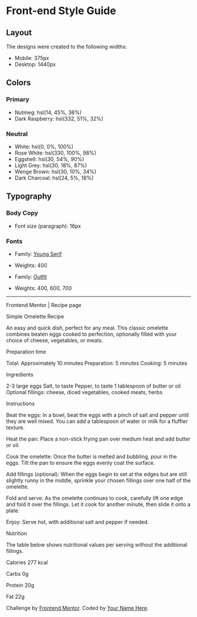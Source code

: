 # Front-end Style Guide

## Layout

The designs were created to the following widths:

- Mobile: 375px
- Desktop: 1440px

## Colors

### Primary

- Nutmeg: hsl(14, 45%, 36%)
- Dark Raspberry: hsl(332, 51%, 32%)

### Neutral

- White: hsl(0, 0%, 100%)
- Rose White: hsl(330, 100%, 98%)
- Eggshell: hsl(30, 54%, 90%)
- Light Grey: hsl(30, 18%, 87%)
- Wenge Brown: hsl(30, 10%, 34%)
- Dark Charcoal: hsl(24, 5%, 18%)

## Typography

### Body Copy

- Font size (paragraph): 16px

### Fonts

- Family: [Young Serif](https://fonts.google.com/specimen/Young+Serif)
- Weights: 400

- Family: [Outfit](https://fonts.google.com/specimen/Outfit)
- Weights: 400, 600, 700

_____________________________________________________________
Frontend Mentor | Recipe page

Simple Omelette Recipe

An easy and quick dish, perfect for any meal. This classic omelette combines beaten eggs cooked 
to perfection, optionally filled with your choice of cheese, vegetables, or meats.


Preparation time

Total: Approximately 10 minutes
Preparation: 5 minutes
Cooking: 5 minutes


Ingredients

2-3 large eggs
Salt, to taste
Pepper, to taste
1 tablespoon of butter or oil
Optional fillings: cheese, diced vegetables, cooked meats, herbs


Instructions

Beat the eggs: In a bowl, beat the eggs with a pinch of salt and pepper until they are well mixed. 
You can add a tablespoon of water or milk for a fluffier texture.

Heat the pan: Place a non-stick frying pan over medium heat and add butter or oil.

Cook the omelette: Once the butter is melted and bubbling, pour in the eggs. Tilt the pan to ensure 
the eggs evenly coat the surface.

Add fillings (optional): When the eggs begin to set at the edges but are still slightly runny in the 
middle, sprinkle your chosen fillings over one half of the omelette.

Fold and serve: As the omelette continues to cook, carefully lift one edge and fold it over the 
fillings. Let it cook for another minute, then slide it onto a plate.

Enjoy: Serve hot, with additional salt and pepper if needed.

Nutrition

The table below shows nutritional values per serving without the additional fillings.

Calories
277 kcal

Carbs 
0g

Protein
20g

Fat
22g



<div class="attribution">
    Challenge by <a href="https://www.frontendmentor.io?ref=challenge" target="_blank">Frontend Mentor</a>. 
    Coded by <a href="#">Your Name Here</a>.
  </div>